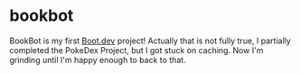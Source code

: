 # bookbot
BookBot is my first [Boot.dev](https://www.boot.dev) project! Actually that is not fully true, I partially completed the PokeDex Project, but I got stuck on caching. 
Now I'm grinding until I'm happy enough to back to that.
